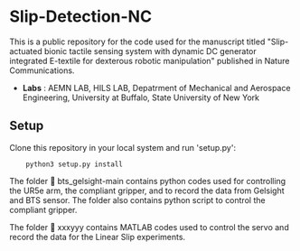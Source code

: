 # Slip-Detection-NC
This is a public repository for the code used for the manuscript titled "Slip-actuated bionic tactile sensing system with dynamic DC generator integrated E-textile for dexterous robotic manipulation" published in Nature Communications.

- **Labs** :  AEMN LAB, HILS LAB, Depatrment of Mechanical and Aerospace Engineering, University at Buffalo, State University of New York



## Setup

Clone this repository in your local system and run 'setup.py':

```
    python3 setup.py install
```



The folder 📁 bts_gelsight-main contains python codes used for controlling the UR5e arm, the compliant gripper, and to record the data from Gelsight and BTS sensor.
The folder also contains python script to control the compliant gripper.


The folder 📁 xxxyyy contains MATLAB codes used to control the servo and record the data for the Linear Slip experiments.

